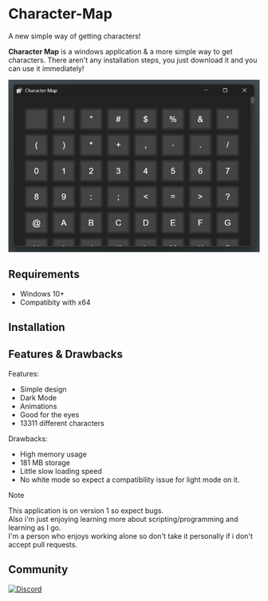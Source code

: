 # Character-Map
A new simple way of getting characters!

**Character Map** is a windows application & a more simple way to get characters.
There aren't any installation steps, you just download it and you can use it immediately!

![image](images/character-map.png)

## Requirements
* Windows 10+
* Compatibity with x64

## Installation


## Features & Drawbacks
Features:
* Simple design
* Dark Mode
* Animations
* Good for the eyes
* 13311 different characters

Drawbacks:
* High memory usage
* 181 MB storage
* Little slow loading speed
* No white mode so expect a compatibility issue for light mode on it.

> [!NOTE]
> This application is on version 1 so expect bugs.<br>
> Also i'm just enjoying learning more about scripting/programming and learning as I go.<br>
> I'm a person who enjoys working alone so don't take it personally if i don't accept pull requests.

## Community
[![Discord](https://img.shields.io/badge/Join-Discord%20Community-5865F2?style=for-the-badge&logo=discord&logoColor=white)](https://discord.gg/VWEcYvKztc)
